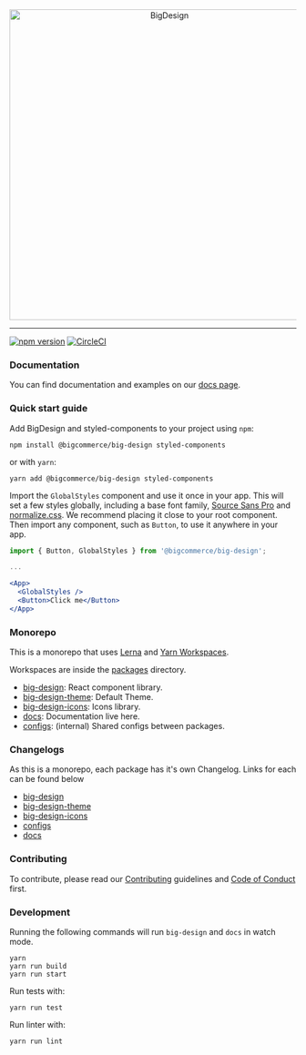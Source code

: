 <div align="center">
  <a href="https://design.bigcommerce.com/components">
    <img alt="BigDesign" src="https://bigcommerce.github.io/big-design/logo-with-text.svg" width="546">
  </a>
</div>

---

[![npm version](https://img.shields.io/npm/v/@bigcommerce/big-design.svg?style=flat)](https://www.npmjs.com/package/@bigcommerce/big-design) [![CircleCI](https://circleci.com/gh/bigcommerce/big-design.svg?style=shield)](https://circleci.com/gh/bigcommerce/big-design)

### Documentation

You can find documentation and examples on our [docs page](https://bigcommerce.github.io/big-design).

### Quick start guide

Add BigDesign and styled-components to your project using `npm`:

```
npm install @bigcommerce/big-design styled-components
```

or with `yarn`:

```
yarn add @bigcommerce/big-design styled-components
```

Import the `GlobalStyles` component and use it once in your app. This will set a few styles globally,
including a base font family, [Source Sans Pro](https://fonts.google.com/specimen/Source+Sans+Pro) and [normalize.css](https://github.com/necolas/normalize.css/). We recommend placing it close to your root component.
Then import any component, such as `Button`, to use it anywhere in your app.

```jsx
import { Button, GlobalStyles } from '@bigcommerce/big-design';

...

<App>
  <GlobalStyles />
  <Button>Click me</Button>
</App>
```

### Monorepo

This is a monorepo that uses [Lerna](https://lernajs.io) and [Yarn Workspaces](https://yarnpkg.com/lang/en/docs/workspaces/).

Workspaces are inside the [packages](https://github.com/bigcommerce/big-design/blob/master/packages) directory.

- [big-design](https://github.com/bigcommerce/big-design/blob/master/packages/big-design): React component library.
- [big-design-theme](https://github.com/bigcommerce/big-design/blob/master/packages/big-design-theme): Default Theme.
- [big-design-icons](https://github.com/bigcommerce/big-design/blob/master/packages/big-design-icons): Icons library.
- [docs](https://github.com/bigcommerce/big-design/blob/master/packages/docs): Documentation live here.
- [configs](https://github.com/bigcommerce/big-design/blob/master/packages/configs): (internal) Shared configs between packages.

### Changelogs

As this is a monorepo, each package has it's own Changelog. Links for each can be found below

- [big-design](https://github.com/bigcommerce/big-design/blob/master/packages/big-design/CHANGELOG.md)
- [big-design-theme](https://github.com/bigcommerce/big-design/blob/master/packages/big-design-theme/CHANGELOG.md)
- [big-design-icons](https://github.com/bigcommerce/big-design/blob/master/packages/big-design-icons/CHANGELOG.md)
- [configs](https://github.com/bigcommerce/big-design/tree/master/packages/configs)
- [docs](https://github.com/bigcommerce/big-design/blob/master/packages/docs/CHANGELOG.md)

### Contributing

To contribute, please read our [Contributing](https://github.com/bigcommerce/big-design/blob/master/CONTRIBUTING.md) guidelines
and [Code of Conduct](https://github.com/bigcommerce/big-design/blob/master/CODE_OF_CONDUCT.md) first.

### Development

Running the following commands will run `big-design` and `docs` in watch mode.

```
yarn
yarn run build
yarn run start
```

Run tests with:

```
yarn run test
```

Run linter with:

```
yarn run lint
```
